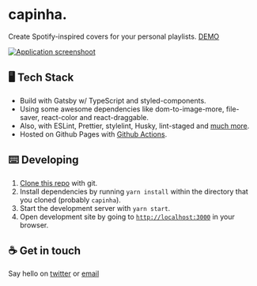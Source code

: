 # capinha.

Create Spotify-inspired covers for your personal playlists.
[DEMO](https://capinha.diegocosta.me/)

[![Application screenshoot](https://user-images.githubusercontent.com/3134422/140641645-0d3ea9fa-dac7-4763-a38b-caebc8adaa20.png)](https://capinha.diegocosta.me/)

## 🖥️ Tech Stack

- Build with Gatsby w/ TypeScript and styled-components.
- Using some awesome dependencies like dom-to-image-more, file-saver, react-color and react-draggable.
- Also, with ESLint, Prettier, stylelint, Husky, lint-staged and [much more](package.json).
- Hosted on Github Pages with [Github Actions](.github/workflows/main.yml).

## :keyboard: Developing

1. [Clone this repo](https://help.github.com/en/articles/cloning-a-repository) with git.
2. Install dependencies by running `yarn install` within the directory that you cloned (probably `capinha`).
3. Start the development server with `yarn start`.
4. Open development site by going to [`http://localhost:3000`](http://localhost:8000) in your browser.

## :coffee: Get in touch

Say hello on [twitter](https://twitter.com/diegocoxta) or [email](mailto:diego@diegocosta.me)
